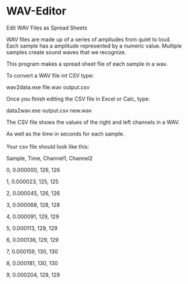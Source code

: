 # WAV-Editor
Edit WAV Files as Spread Sheets

WAV files are made up of a series of ampliudes from quiet to loud.  
Each sample has a amplitude represented by a numeric value. 
Multiple samples create sound waves that we recognize.

This program makes a spread sheet file of each sample in a wav.

To convert a WAV file int CSV type:

wav2data.exe file.wav output.csv

Once you finish editing the CSV file in Excel or Calc,
type:

data2wav.exe output.csv new.wav

The CSV file shows the values of the right and left channels in a WAV.

As well as the time in seconds for each sample.
<br><br>
Your csv file should look like this:

Sample, Time, Channel1, Channel2

0, 0.000000, 126, 126

1, 0.000023, 125, 125

2, 0.000045, 126, 126

3, 0.000068, 128, 128

4, 0.000091, 129, 129

5, 0.000113, 129, 129

6, 0.000136, 129, 129

7, 0.000159, 130, 130

8, 0.000181, 130, 130

9, 0.000204, 129, 129

